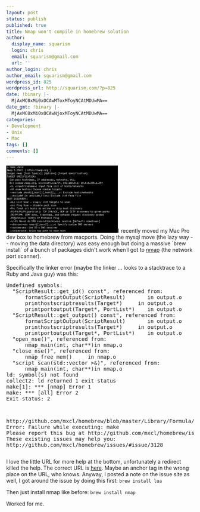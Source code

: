 ```yaml
---
layout: post
status: publish
published: true
title: Nmap won't compile in homebrew solution
author:
  display_name: squarism
  login: chris
  email: squarism@gmail.com
  url: ''
author_login: chris
author_email: squarism@gmail.com
wordpress_id: 825
wordpress_url: http://squarism.com/?p=825
date: !binary |-
  MjAxMC0xMi0xOCAwMToxMToyNCAtMDUwMA==
date_gmt: !binary |-
  MjAxMC0xMi0xOCAwNjoxMToyNCAtMDUwMA==
categories:
- Development
- Unix
- Mac
tags: []
comments: []
---
```

<p><img src="/uploads/2010/12/nmap_homebrew-300x180.png" alt="" title="nmap_homebrew" width="300" height="180" class="alignright size-medium wp-image-827" />I recently moved my Mac Pro dev box to homebrew from macports.  Doing the mysql move (the lazy way -- moving the data directory) was easy enough but doing a massive `brew install` of a bunch of packages didn't work when I got to <a href="http://nmap.org/">nmap</a> (the network port scanner).</p>
<p>Specifically the linker error (maybe the linker ... looks to a stacktrace to a Ruby and Java guy) was this:</p>
<pre>Undefined symbols:
  "ScriptResult::get_id() const", referenced from:
      formatScriptOutput(ScriptResult)       in output.o
      printhostscriptresults(Target*)     in output.o
      printportoutput(Target*, PortList*)    in output.o
  "ScriptResult::get_output() const", referenced from:
      formatScriptOutput(ScriptResult)       in output.o
      printhostscriptresults(Target*)     in output.o
      printportoutput(Target*, PortList*)    in output.o
  "open_nse()", referenced from:
      nmap_main(int, char**)in nmap.o
  "close_nse()", referenced from:
      nmap_free_mem()     in nmap.o
  "script_scan(std::vector<Target*, std::allocator<Target*> >&)", referenced from:
      nmap_main(int, char**)in nmap.o
ld: symbol(s) not found
collect2: ld returned 1 exit status
make[1]: *** [nmap] Error 1
make: *** [all] Error 2
Exit status: 2</p>
<p>http://github.com/mxcl/homebrew/blob/master/Library/Formula/nmap.rb#L1
Error: Failure while executing: make
Please report this bug at http://github.com/mxcl/homebrew/issues
These existing issues may help you:
http://github.com/mxcl/homebrew/issues/#issue/3128
</pre></p>
<p>I love the little URL for more help at the bottom, unfortunately a redirect killed the help.  The correct URL is <a href="https://github.com/mxcl/homebrew/issues/3128">here</a>.  Maybe an anchor tag in the wrong place on the URL, who knows.  Anyway, I posted a note on the issue site as well, I got around the issue by doing this first:
<code>brew install lua</code></p>
<p>Then just install nmap like before:
<code>brew install nmap</code></p>
<p>Worked for me.</p>
